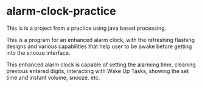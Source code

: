 # alarm-clock-practice
This is is a project from a practice using java based processing.

This is a program for an enhanced alarm clock, with the refreshing flashing designs and various capabilities that help user to be awake before getting into the snooze interface. 
 
This enhanced alarm clock is capable of setting the alarming time, cleaning previous entered digits, interacting with Wake Up Tasks, showing the set time and instant volume, snooze, etc. 
 

